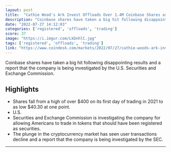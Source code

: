 ```yaml
---
layout: post
title:  "Cathie Wood's Ark Invest Offloads Over 1.4M Coinbase Shares as COIN Price Falls"
description: "Coinbase shares have taken a big hit following disappointing results and a report that the company is being investigated by the U.S. Securities and Exchange Commission."
date: "2022-07-27 14:12:03"
categories: ['registered', 'offloads', 'trading']
score: 37
image: "https://i.imgur.com/LkDnhlC.jpg"
tags: ['registered', 'offloads', 'trading']
link: "https://www.coindesk.com/markets/2022/07/27/cathie-woods-ark-invest-offloads-over-14m-coinbase-shares-as-coin-price-falls/"
---
```


Coinbase shares have taken a big hit following disappointing results and a report that the company is being investigated by the U.S. Securities and Exchange Commission.

## Highlights

- Shares fall from a high of over $400 on its first day of trading in 2021 to as low $40.30 at one point.
- U.S.
- Securities and Exchange Commission is investigating the company for allowing Americans to trade in tokens that should have been registered as securities.
- The plunge in the cryptocurrency market has seen user transactions decline and a report that the company is being investigated by the SEC.

---
